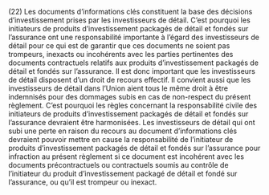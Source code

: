 (22) Les documents d’informations clés constituent la base des décisions d’investissement prises par les investisseurs de détail. C’est pourquoi les initiateurs de produits d’investissement packagés de détail et fondés sur l’assurance ont une responsabilité importante à l’égard des investisseurs de détail pour ce qui est de garantir que ces documents ne soient pas trompeurs, inexacts ou incohérents avec les parties pertinentes des documents contractuels relatifs aux produits d’investissement packagés de détail et fondés sur l’assurance. Il est donc important que les investisseurs de détail disposent d’un droit de recours effectif. Il convient aussi que les investisseurs de détail dans l’Union aient tous le même droit à être indemnisés pour des dommages subis en cas de non-respect du présent règlement. C’est pourquoi les règles concernant la responsabilité civile des initiateurs de produits d’investissement packagés de détail et fondés sur l’assurance devraient être harmonisées. Les investisseurs de détail qui ont subi une perte en raison du recours au document d’informations clés devraient pouvoir mettre en cause la responsabilité de l’initiateur de produits d’investissement packagés de détail et fondés sur l’assurance pour infraction au présent règlement si ce document est incohérent avec les documents précontractuels ou contractuels soumis au contrôle de l’initiateur du produit d’investissement packagé de détail et fondé sur l’assurance, ou qu’il est trompeur ou inexact.